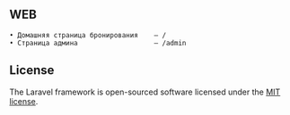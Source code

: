 ## WEB
    • Домашняя страница бронирования    – /
    • Страница админа                   – /admin 
## License

The Laravel framework is open-sourced software licensed under the [MIT license](https://opensource.org/licenses/MIT).
